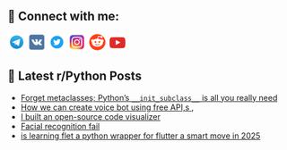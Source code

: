 ## 🔎 Connect with me:
[<img src="https://github.com/bullbesh/bullbesh/blob/main/images/Telegram.png" width="32" height="32" />](https://t.me/bullbesh)
[<img src="https://github.com/bullbesh/bullbesh/blob/main/images/VK.png" width="32" height="32" />](https://vk.com/bullbesh)
[<img src="https://github.com/bullbesh/bullbesh/blob/main/images/Twitter.png" width="32" height="32" />](https://twitter.com/bullbesh1)
[<img src="https://github.com/bullbesh/bullbesh/blob/main/images/Instagram.png" width="32" height="32" />](https://www.instagram.com/bullbesh)
[<img src="https://github.com/bullbesh/bullbesh/blob/main/images/Reddit.png" width="32" height="32" />](https://www.reddit.com/user/bullbesh)
[<img src="https://github.com/bullbesh/bullbesh/blob/main/images/YouTube.png" width="32" height="32" />](https://www.youtube.com/channel/UCtfjRs6uzgq5mfm8S06WTcg)

## 📕 Latest r/Python Posts
<!-- BLOG-POST-LIST:START -->
- [Forget metaclasses; Python’s `__init_subclass__` is all you really need](https://www.reddit.com/r/Python/comments/1mevs3i/forget_metaclasses_pythons_init_subclass_is_all/)
- [How we can create voice bot using free API,s ,](https://www.reddit.com/r/Python/comments/1mevi1s/how_we_can_create_voice_bot_using_free_apis/)
- [I built an open-source code visualizer](https://www.reddit.com/r/Python/comments/1mesqaj/i_built_an_opensource_code_visualizer/)
- [Facial recognition fail](https://www.reddit.com/r/Python/comments/1meputs/facial_recognition_fail/)
- [is learning flet a python wrapper for flutter a smart move in 2025](https://www.reddit.com/r/Python/comments/1mendp9/is_learning_flet_a_python_wrapper_for_flutter_a/)
<!-- BLOG-POST-LIST:END -->
